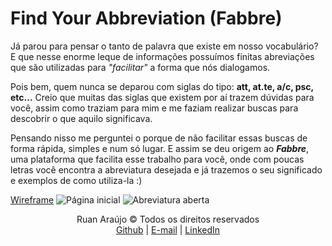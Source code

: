 # Find Your Abbreviation (Fabbre)

Já parou para pensar o tanto de palavra que existe em nosso vocabulário? E que nesse enorme leque de informações possuímos finitas abreviações que são utilizadas para _"facilitar"_ a forma que nós dialogamos.

Pois bem, quem nunca se deparou com siglas do tipo: **att, at.te, a/c, psc, etc...**
Creio que muitas das siglas que existem por aí trazem dúvidas para você, assim como traziam para mim e me faziam realizar buscas para descobrir o que aquilo significava.

Pensando nisso me perguntei o porque de não facilitar essas buscas de forma rápida, simples e num só lugar. E assim se deu origem ao **_Fabbre_**, uma plataforma que facilita esse trabalho para você, onde com poucas letras você encontra a abreviatura desejada e já trazemos o seu significado e exemplos de como utiliza-la :)

[Wireframe](https://www.figma.com/file/rIE3DsQRO6sEpn3c1oYZem/Fabbre?node-id=0:1)
![Página inicial](https://i.imgur.com/UIeOLbh.png)
![Abreviatura aberta](https://i.imgur.com/jv2qqSW.png)

<p align="center">
Ruan Araújo &copy; Todos os direitos reservados<br />
<a href="https://github.com/ruan4s" target="_blank">Github</a> | <a href="mailto:ruands2002@gmail.com" target="_blank">E-mail</a> | <a href="https://linkedin.com/in/araujo-ruan" target="_blank">LinkedIn</a>
</p>
